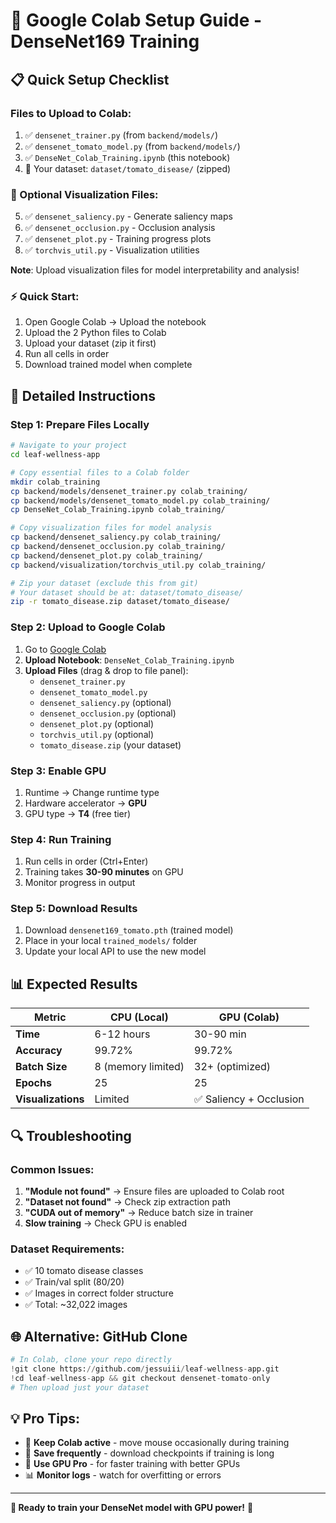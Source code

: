 # 🚀 Google Colab Setup Guide - DenseNet169 Training

## 📋 **Quick Setup Checklist**

### **Files to Upload to Colab:**
1. ✅ `densenet_trainer.py` (from `backend/models/`)
2. ✅ `densenet_tomato_model.py` (from `backend/models/`)  
3. ✅ `DenseNet_Colab_Training.ipynb` (this notebook)
4. 📁 Your dataset: `dataset/tomato_disease/` (zipped)

### **🔬 Optional Visualization Files:**
5. ✅ `densenet_saliency.py` - Generate saliency maps
6. ✅ `densenet_occlusion.py` - Occlusion analysis
7. ✅ `densenet_plot.py` - Training progress plots
8. ✅ `torchvis_util.py` - Visualization utilities

**Note**: Upload visualization files for model interpretability and analysis!

### **⚡ Quick Start:**
1. Open Google Colab → Upload the notebook
2. Upload the 2 Python files to Colab
3. Upload your dataset (zip it first)
4. Run all cells in order
5. Download trained model when complete

## 🔧 **Detailed Instructions**

### **Step 1: Prepare Files Locally**
```bash
# Navigate to your project
cd leaf-wellness-app

# Copy essential files to a Colab folder
mkdir colab_training
cp backend/models/densenet_trainer.py colab_training/
cp backend/models/densenet_tomato_model.py colab_training/
cp DenseNet_Colab_Training.ipynb colab_training/

# Copy visualization files for model analysis
cp backend/densenet_saliency.py colab_training/
cp backend/densenet_occlusion.py colab_training/
cp backend/densenet_plot.py colab_training/
cp backend/visualization/torchvis_util.py colab_training/

# Zip your dataset (exclude this from git)
# Your dataset should be at: dataset/tomato_disease/
zip -r tomato_disease.zip dataset/tomato_disease/
```

### **Step 2: Upload to Google Colab**
1. Go to [Google Colab](https://colab.research.google.com/)
2. **Upload Notebook**: `DenseNet_Colab_Training.ipynb`
3. **Upload Files** (drag & drop to file panel):
   - `densenet_trainer.py`
   - `densenet_tomato_model.py`
   - `densenet_saliency.py` (optional)
   - `densenet_occlusion.py` (optional)
   - `densenet_plot.py` (optional)
   - `torchvis_util.py` (optional)
   - `tomato_disease.zip` (your dataset)

### **Step 3: Enable GPU**
1. Runtime → Change runtime type
2. Hardware accelerator → **GPU**
3. GPU type → **T4** (free tier)

### **Step 4: Run Training**
1. Run cells in order (Ctrl+Enter)
2. Training takes **30-90 minutes** on GPU
3. Monitor progress in output

### **Step 5: Download Results**
1. Download `densenet169_tomato.pth` (trained model)
2. Place in your local `trained_models/` folder
3. Update your local API to use the new model

## 📊 **Expected Results**

| Metric | CPU (Local) | GPU (Colab) |
|--------|-------------|-------------|
| **Time** | 6-12 hours | 30-90 min |
| **Accuracy** | 99.72% | 99.72% |
| **Batch Size** | 8 (memory limited) | 32+ (optimized) |
| **Epochs** | 25 | 25 |
| **Visualizations** | Limited | ✅ Saliency + Occlusion |

## 🔍 **Troubleshooting**

### **Common Issues:**
1. **"Module not found"** → Ensure files are uploaded to Colab root
2. **"Dataset not found"** → Check zip extraction path
3. **"CUDA out of memory"** → Reduce batch size in trainer
4. **Slow training** → Check GPU is enabled

### **Dataset Requirements:**
- ✅ 10 tomato disease classes
- ✅ Train/val split (80/20)
- ✅ Images in correct folder structure
- ✅ Total: ~32,022 images

## 🌐 **Alternative: GitHub Clone**
```python
# In Colab, clone your repo directly
!git clone https://github.com/jessuiii/leaf-wellness-app.git
!cd leaf-wellness-app && git checkout densenet-tomato-only
# Then upload just your dataset
```

## 💡 **Pro Tips:**
- 🔋 **Keep Colab active** - move mouse occasionally during training
- 💾 **Save frequently** - download checkpoints if training is long
- 🚀 **Use GPU Pro** - for faster training with better GPUs
- 📊 **Monitor logs** - watch for overfitting or errors

---

**🍅 Ready to train your DenseNet model with GPU power!** 🚀